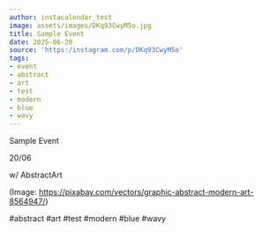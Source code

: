```yaml
---
author: instacalendar_test
image: assets/images/DKq93CwyM5o.jpg
title: Sample Event
date: 2025-06-20
source: 'https:/instagram.com/p/DKq93CwyM5o'
tags:
- event
- abstract
- art
- test
- modern
- blue
- wavy
---
```

Sample Event

20/06

w/
AbstractArt

(Image: https://pixabay.com/vectors/graphic-abstract-modern-art-8564947/)

#abstract #art #test #modern #blue #wavy